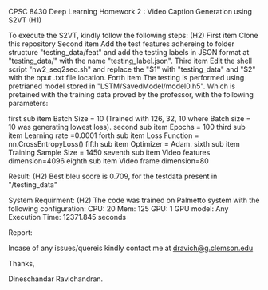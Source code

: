 CPSC 8430 Deep Learning Homework 2 : Video Caption Generation using S2VT (H1)

To execute the S2VT, kindly follow the following steps: (H2)
First item Clone this repository
Second item Add the test features adhereing to folder structure "testing_data/feat" and add the testing labels in JSON format at "testing_data/" with the name "testing_label.json".
Third item Edit the shell script "hw2_seq2seq.sh" and replace the "$1" with "testing_data" and "$2" with the oput .txt file location.
Forth item The testing is performed using pretrianed model stored in "LSTM/SavedModel/model0.h5". Which is pretained with the training data proved by the professor, with the following parameters:

first sub item Batch Size = 10 (Trained with 126, 32, 10 where Batch size = 10 was generating lowest loss).
second sub item Epochs = 100
third sub item Learning rate =0.0001
forth sub item Loss Function = nn.CrossEntropyLoss()
fifth sub item Optimizer = Adam.
sixth sub item Training Sample Size = 1450
seventh sub item Video features dimension=4096
eighth sub item Video frame dimension=80

Result: (H2)
Best bleu score is 0.709, for the testdata present in "/testing_data"

System Requirment: (H2)
The code was trained on Palmetto system with the following configuration:
CPU: 20
Mem: 125
GPU: 1
GPU model: Any
Execution Time: 12371.845 seconds

Report: 

Incase of any issues/quereis kindly contact me at dravich@g.clemson.edu

Thanks,

Dineschandar Ravichandran.
